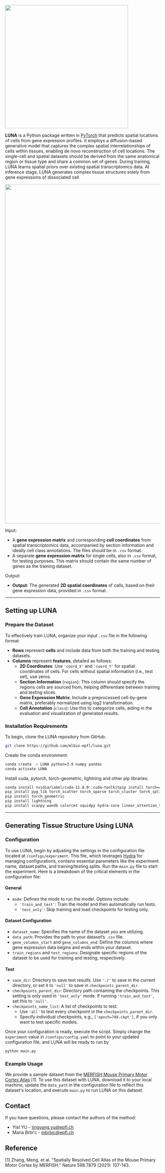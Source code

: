 <p>
<img src="https://github.com/mlbio-epfl/LUNA/blob/main/image/LUNA.png" width="400" align="center">
</p>

**LUNA** is a Python package written in [PyTorch](https://pytorch.org/) that predicts spatial locations of cells from gene expression profiles. It employs a diffusion-based generative model that captures the complex spatial interrelationships of cells within tissues, enabling de novo reconstruction of cell locations. The single-cell and spatial datasets should be derived from the same anatomical region or tissue type and share a common set of genes. During training, LUNA learns spatial priors over existing spatial transcriptomics data. At inference stage, LUNA generates complex tissue structures solely from gene expressions of dissociated cell

<p align="center">
<img src="https://github.com/mlbio-epfl/LUNA/blob/main/image/LUNA_Framework.png" width="1100" align="center">
</p>

Input:
- A **gene expression matrix** and corresponding **cell coordinates** from spatial transcriptomics data, accompanied by section information and ideally cell class annotations. The files should be in `.csv` format.
- A separate **gene expression matrix** for single cells, also in `.csv` format, for testing purposes. This matrix should contain the same number of genes as the training dataset.

Output:
- **Output**: The generated **2D spatial coordinates** of cells, based on their gene expression data, provided in `.csv` format.

---

## Setting up LUNA

### Prepare the Dataset
To effectively train LUNA, organize your input `.csv` file in the following format:
- **Rows** represent **cells** and include data from both the training and testing datasets.
- **Columns** represent **features**, detailed as follows:
  - **2D Coordinates**: Use `'coord_X'` and `'coord_Y'` for spatial coordinates of cells. For cells without spatial information (i.e., test set), use zeros.
  - **Section Information** (`region`): This column should specify the regions cells are sourced from, helping differentiate between training and testing slices.
  - **Gene Expression Matrix**: Include a preprocessed cell-by-gene matrix, preferably normalized using log2 transformation.
  - **Cell Annotation** (`class`): Use this to categorize cells, aiding in the evaluation and visualization of generated results.

### Installation Requirements

To begin, clone the LUNA repository from GitHub:

```bash
git clone https://github.com/mlbio-epfl/luna.git
```

Create the conda environment:
```bash
conda create -n LUNA python=3.9 numpy pandas
conda activate LUNA
```

Install cuda, pytorch, torch-geometric, lightning and other pip libraries: 
```bash
conda install nvidia/label/cuda-11.8.0::cuda-toolkitpip install torch==2.0.1 torchvision==0.15.2 torchaudio==2.0.2 --index-url https://download.pytorch.org/whl/cu118
pip install pyg_lib torch_scatter torch_sparse torch_cluster torch_spline_conv -f https://data.pyg.org/whl/torch-2.0.0+cu118.html
pip install torch_geometric
pip install lightning
pip install scanpy wandb colorcet squidpy hydra-core linear_attention_transformer
```
***
## Generating Tissue Structure Using LUNA

### Configuration

To use LUNA, begin by adjusting the settings in the configuration file located at `/configs/experiment`. This file, which leverages [Hydra](https://hydra.cc/docs/intro/) for managing configurations, contains essential parameters like the experiment name, dataset paths, and training/testing splits. Run the `main.py` file to start the experiment. Here is a breakdown of the critical elements in the configuration file:

#### General 
- `mode`: Defines the mode to run the model. Options include:
  - `'train_and_test'`: Train the model and then automatically run tests.
  - `'test_only'`: Skip training and load checkpoints for testing only.

#### Dataset Configuration
- `dataset_name`: Specifies the name of the dataset you are utilizing.
- `data_path`: Provides the path to your dataset’s `.csv` file.
- `gene_columns_start` and `gene_columns_end`: Define the columns where gene expression data begins and ends within your dataset.
- `train_regions` and `test_regions`: Designate specific regions of the dataset to be used for training and testing, respectively.

#### Test
- `save_dir`: Directory to save test results. Use `'./'` to save in the current directory, or set it to `'null'` to save in `checkpoints_parent_dir`.
- `checkpoints_parent_dir`: Directory path containing the checkpoints. This setting is only used in `'test_only'` mode. If running `'train_and_test'`, set this to `'null'`.
- `checkpoints_name_list`: A list of checkpoints to test:
  - Use `'all'` to test every checkpoint in the `checkpoints_parent_dir`.
  - Specify individual checkpoints, e.g., `['epoch=749.ckpt']`, if you only want to test specific models.

Once your configuration is ready, execute the script. Simply change the `experiment` value in `/configs/config.yaml` to point to your updated configuration file, and LUNA will be ready to run by

```python
python main.py 
```

### Example Usage

We provide a sample dataset from the [MERFISH Mouse Primary Motor Cortex Atlas](https://drive.google.com/file/d/1j5LRRQ66n8PpRKRmOhn9eRekgxuxw-fw/view?usp=drive_link) [1]. To use this dataset with LUNA, download it to your local machine, update the `data_path` in the configuration file to reflect this dataset's location, and execute `main.py` to run LUNA on this dataset.

## Contact

If you have questions, please contact the authors of the method:
- Yist YU - <tingyang.yu@epfl.ch>  
- Maria Brbi'c - <mbrbic@epfl.ch>

## Reference
[1] Zhang, Meng, et al. "Spatially Resolved Cell Atlas of the Mouse Primary Motor Cortex by MERFISH." Nature 598.7879 (2021): 137-143.


